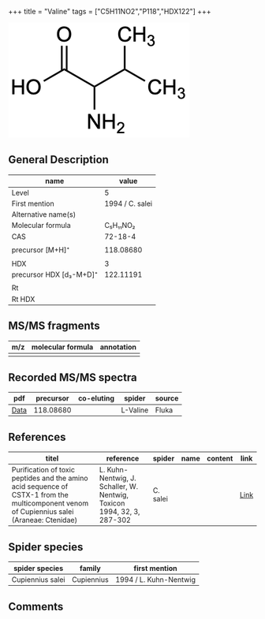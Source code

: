 +++
title = "Valine"
tags = ["C5H11NO2","P118","HDX122"]
+++

![](/img/Valine.png)

## General Description

| name                    | value           |
|-------------------------|-----------------|
| Level                   | 5               |
| First mention           | 1994 / C. salei |
| Alternative name(s)     |                 |
| Molecular formula       | C₅H₁₁NO₂        |
| CAS                     | 72-18-4         |
|                         |                 |
| precursor [M+H]⁺        | 118.08680       |
|                         |                 |
| HDX                     | 3               |
| precursor HDX [d₃-M+D]⁺ | 122.11191       |
|                         |                 |
| Rt                      |                 |
| Rt HDX                  |                 |

## MS/MS fragments

| m/z | molecular formula | annotation |
|-----|-------------------|------------|
|     |                   |            |

## Recorded MS/MS spectra

| pdf      | precursor | co-eluting | spider   | source |
|----------|-----------|------------|----------|--------|
| [Data]() | 118.08680 |            | L-Valine | Fluka  |

## References

| titel                                                                                                                                      | reference                                                              | spider   | name | content | link                                         |
|--------------------------------------------------------------------------------------------------------------------------------------------|------------------------------------------------------------------------|----------|------|---------|----------------------------------------------|
| Purification of toxic peptides and the amino acid sequence of CSTX-1 from the multicomponent venom of Cupiennius salei (Araneae: Ctenidae) | L. Kuhn-Nentwig, J. Schaller, W. Nentwig, Toxicon 1994, 32, 3, 287-302 | C. salei |      |         | [Link](https://doi.org/10.1016/0041-0101(94)90082-5) |

## Spider species

| spider species   | family     | first mention          |
|------------------|------------|------------------------|
| Cupiennius salei | Cupiennius | 1994 / L. Kuhn-Nentwig |

## Comments